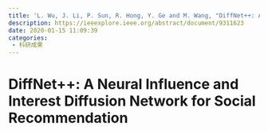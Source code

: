```yaml
---
title: 'L. Wu, J. Li, P. Sun, R. Hong, Y. Ge and M. Wang, "DiffNet++: A Neural Influence and Interest Diffusion Network for Social Recommendation," in IEEE Transactions on Knowledge and Data Engineering, vol. 34, no. 10, pp. 4753-4766, 1 Oct. 2022, doi: 10.1109/TKDE.2020.3048414.'
description: https://ieeexplore.ieee.org/abstract/document/9311623
date: 2020-01-15 11:09:39
categories:
 - 科研成果
---
```

# DiffNet++: A Neural Influence and Interest Diffusion Network for Social Recommendation